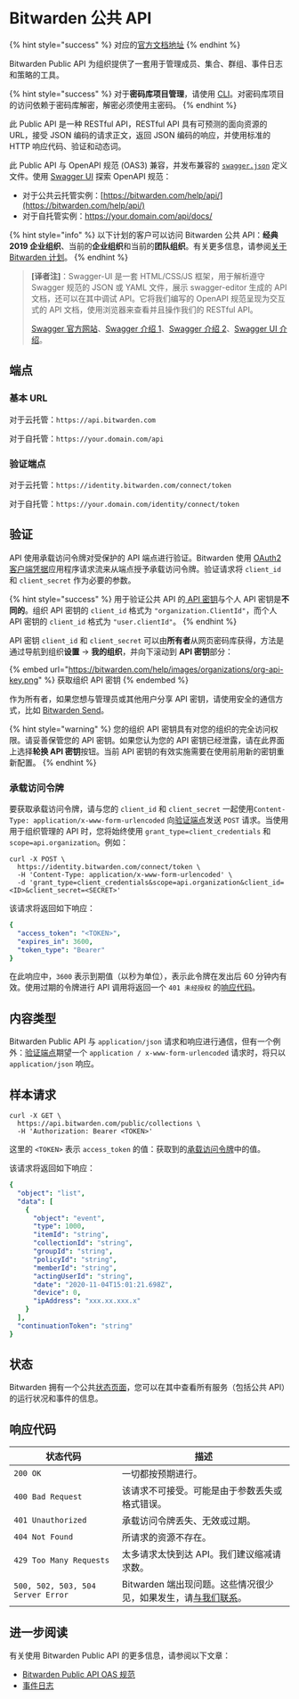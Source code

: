 # Bitwarden 公共 API

{% hint style="success" %}
对应的[官方文档地址](https://bitwarden.com/help/article/public-api/)
{% endhint %}

Bitwarden Public API 为组织提供了一套用于管理成员、集合、群组、事件日志和策略的工具。

{% hint style="success" %}
对于**密码库项目管理**，请使用 [CLI](../password-manager/developer-tools/password-manager-cli.md)。对密码库项目的访问依赖于密码库解密，解密必须使用主密码。
{% endhint %}

此 Public API 是一种 RESTful API，RESTful API 具有可预测的面向资源的 URL，接受 JSON 编码的请求正文，返回 JSON 编码的响应，并使用标准的 HTTP 响应代码、验证和动态词。

此 Public API 与 OpenAPI 规范 (OAS3) 兼容，并发布兼容的 [`swagger.json`](https://bitwarden.com/help/api/specs/public/swagger.json) 定义文件。使用 [Swagger UI](https://swagger.io/tools/swagger-ui/) 探索 OpenAPI 规范：

* 对于公共云托管实例：[https://bitwarden.com/help/api/](https://bitwarden.com/help/api/)
* 对于自托管实例：https://your.domain.com/api/docs/

{% hint style="info" %}
以下计划的客户可以访问 Bitwarden 公共 API：**经典 2019 企业组织**、当前的**企业组织**和当前的**团队组织**。有关更多信息，请参阅[关于 Bitwarden 计划](../plans-and-pricing/password-manager/about-bitwarden-plans.md)。
{% endhint %}

> **\[译者注]**：Swagger-UI 是一套 HTML/CSS/JS 框架，用于解析遵守 Swagger 规范的 JSON 或 YAML 文件，展示 swagger-editor 生成的 API 文档，还可以在其中调试 API。它将我们编写的 OpenAPI 规范呈现为交互式的 API 文档，使用浏览器来查看并且操作我们的 RESTful API。
>
> [Swagger 官方网站](https://swagger.io/)、[Swagger 介绍 1](https://fallenk.github.io/2018/11/28/Swagger%E7%9A%84%E5%BF%AB%E9%80%9F%E5%85%A5%E9%97%A8/)、[Swagger 介绍 2](https://lingmoumou.github.io/p/2020/01/31/631e780c/)、[Swagger UI 介绍](https://bbs.huaweicloud.com/blogs/160304)。

## 端点 <a href="#endpoints" id="endpoints"></a>

### 基本 URL <a href="#base-url" id="base-url"></a>

对于云托管：`https://api.bitwarden.com`

对于自托管：`https://your.domain.com/api`

### 验证端点 <a href="#authentication-endpoints" id="authentication-endpoints"></a>

对于云托管：`https://identity.bitwarden.com/connect/token`

对于自托管：`https://your.domain.com/identity/connect/token`

## 验证 <a href="#authentication" id="authentication"></a>

API 使用承载访问令牌对受保护的 API 端点进行验证。Bitwarden 使用 [OAuth2 客户端凭据](https://www.oauth.com/oauth2-servers/access-tokens/client-credentials/)应用程序请求流来从端点授予承载访问令牌。验证请求将 `client_id` 和 `client_secret` 作为必要的参数。

{% hint style="success" %}
用于验证公共 API 的[ API 密钥](bitwarden-public-api.md#authentication)与个人 API 密钥是**不同的**。组织 API 密钥的 `client_id` 格式为 `"organization.ClientId"`，而个人 API 密钥的 `client_id` 格式为 `"user.clientId"`。
{% endhint %}

API 密钥 `client_id` 和 `client_secret` 可以由**所有者**从网页密码库获得，方法是通过导航到组织**设置** → **我的组织**，并向下滚动到 **API 密钥**部分：

{% embed url="https://bitwarden.com/help/images/organizations/org-api-key.png" %}
获取组织 API 密钥
{% endembed %}

作为所有者，如果您想与管理员或其他用户分享 API 密钥，请使用安全的通信方式，比如 [Bitwarden Send](../bitwarden-send/about-send.md)。

{% hint style="warning" %}
您的组织 API 密钥具有对您的组织的完全访问权限。请妥善保管您的 API 密钥。如果您认为您的 API 密钥已经泄露，请在此界面上选择**轮换 API 密钥**按钮。当前 API 密钥的有效实施需要在使用前用新的密钥重新配置。
{% endhint %}

### 承载访问令牌 <a href="#bearer-access-tokens" id="bearer-access-tokens"></a>

要获取承载访问令牌，请与您的 `client_id` 和 `client_secret` 一起使用`Content-Type: application/x-www-form-urlencoded` 向[验证端点](bitwarden-public-api.md#authentication-endpoints)发送 `POST` 请求。当使用用于组织管理的 API 时，您将始终使用 `grant_type=client_credentials` 和 `scope=api.organization`。例如：

```shell
curl -X POST \
  https://identity.bitwarden.com/connect/token \
  -H 'Content-Type: application/x-www-form-urlencoded' \
  -d 'grant_type=client_credentials&scope=api.organization&client_id=<ID>&client_secret=<SECRET>'
```

该请求将返回如下响应：

```yaml
{
  "access_token": "<TOKEN>",
  "expires_in": 3600,
  "token_type": "Bearer"
}
```

在此响应中，`3600` 表示到期值（以秒为单位），表示此令牌在发出后 60 分钟内有效。使用过期的令牌进行 API 调用将返回一个 `401 未经授权` 的[响应代码](bitwarden-public-api.md#response-codes)。

## 内容类型 <a href="#content-types" id="content-types"></a>

Bitwarden Public API 与 `application/json` 请求和响应进行通信，但有一个例外：[验证端点](bitwarden-public-api.md#authentication-endpoints)期望一个 `application / x-www-form-urlencoded` 请求时，将只以 `application/json` 响应。

## 样本请求 <a href="#sample-request" id="sample-request"></a>

```shell
curl -X GET \
  https://api.bitwarden.com/public/collections \
  -H 'Authorization: Bearer <TOKEN>'
```

这里的 `<TOKEN>` 表示 `access_token` 的值：获取到的[承载访问令牌](bitwarden-public-api.md#bearer-access-tokens)中的值。

该请求将返回如下响应：

```yaml
{
  "object": "list",
  "data": [
    {
      "object": "event",
      "type": 1000,
      "itemId": "string",
      "collectionId": "string",
      "groupId": "string",
      "policyId": "string",
      "memberId": "string",
      "actingUserId": "string",
      "date": "2020-11-04T15:01:21.698Z",
      "device": 0,
      "ipAddress": "xxx.xx.xxx.x"
    }
  ],
  "continuationToken": "string"
}
```

## 状态 <a href="#status" id="status"></a>

Bitwarden 拥有一个公共[状态页面](https://status.bitwarden.com/)，您可以在其中查看所有服务（包括公共 API）的运行状况和事件的信息。

## 响应代码 <a href="#response-codes" id="response-codes"></a>

| 状态代码                              | 描述                                                                     |
| --------------------------------- | ---------------------------------------------------------------------- |
| `200 OK`                          | 一切都按预期进行。                                                              |
| `400 Bad Request`                 | 该请求不可接受。可能是由于参数丢失或格式错误。                                                |
| `401 Unauthorized`                | 承载访问令牌丢失、无效或过期。                                                        |
| `404 Not Found`                   | 所请求的资源不存在。                                                             |
| `429 Too Many Requests`           | 太多请求太快到达 API。我们建议缩减请求数。                                                |
| `500, 502, 503, 504 Server Error` | Bitwarden 端出现问题。这些情况很少见，如果发生，请[与我们联系](https://bitwarden.com/contact/)。 |

## 进一步阅读 <a href="#further-reading" id="further-reading"></a>

有关使用 Bitwarden Public API 的更多信息，请参阅以下文章：

* [Bitwarden Public API OAS 规范](https://bitwarden.com/help/api/)
* [事件日志](../admin-console/reporting/event-logs.md)
